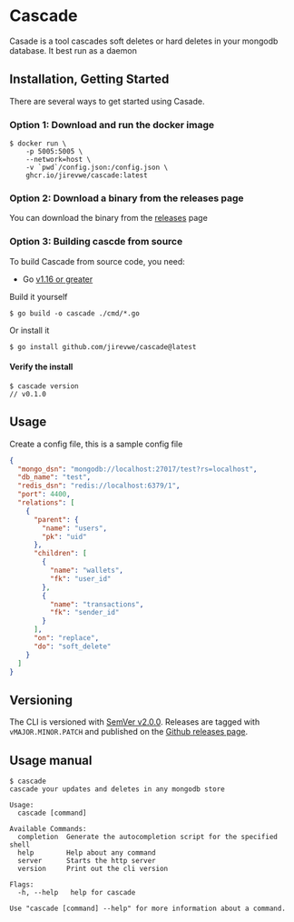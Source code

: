 # Cascade

Casade is a tool cascades soft deletes or hard deletes in your mongodb database. It best run as a daemon

## Installation, Getting Started

There are several ways to get started using Casade.

### Option 1: Download and run the docker image

```shell
$ docker run \
    -p 5005:5005 \
    --network=host \
    -v `pwd`/config.json:/config.json \
    ghcr.io/jirevwe/cascade:latest
```

### Option 2: Download a binary from the releases page

You can download the binary from the [releases](https://github.com/jirevwe/cascade/releases) page

### Option 3: Building cascde from source

To build Cascade from source code, you need:

- Go [v1.16 or greater](https://golang.org/doc/install)

Build it yourself

```shell
$ go build -o cascade ./cmd/*.go
```

Or install it

```
$ go install github.com/jirevwe/cascade@latest
```

#### Verify the install

```shell
$ cascade version
// v0.1.0
```

## Usage

Create a config file, this is a sample config file

```json
{
  "mongo_dsn": "mongodb://localhost:27017/test?rs=localhost",
  "db_name": "test",
  "redis_dsn": "redis://localhost:6379/1",
  "port": 4400,
  "relations": [
    {
      "parent": {
        "name": "users",
        "pk": "uid"
      },
      "children": [
        {
          "name": "wallets",
          "fk": "user_id"
        },
        {
          "name": "transactions",
          "fk": "sender_id"
        }
      ],
      "on": "replace",
      "do": "soft_delete"
    }
  ]
}
```

## Versioning

The CLI is versioned with [SemVer v2.0.0](https://semver.org/spec/v2.0.0.html). Releases are tagged with `vMAJOR.MINOR.PATCH` and published on the [Github releases page](https://github.com/jirevwe/cascade/releases).

## Usage manual

```shell
$ cascade
cascade your updates and deletes in any mongodb store

Usage:
  cascade [command]

Available Commands:
  completion  Generate the autocompletion script for the specified shell
  help        Help about any command
  server      Starts the http server
  version     Print out the cli version

Flags:
  -h, --help   help for cascade

Use "cascade [command] --help" for more information about a command.
```
